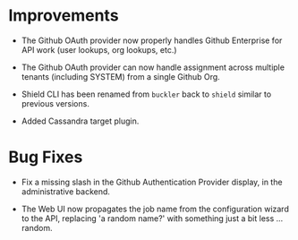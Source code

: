 # Improvements

- The Github OAuth provider now properly handles Github Enterprise
  for API work (user lookups, org lookups, etc.)

- The Github OAuth provider can now handle assignment across
  multiple tenants (including SYSTEM) from a single Github Org.

- Shield CLI has been renamed from `buckler` back to `shield` similar
  to previous versions.

- Added Cassandra target plugin.


# Bug Fixes

- Fix a missing slash in the Github Authentication Provider
  display, in the administrative backend.

- The Web UI now propagates the job name from the configuration
  wizard to the API, replacing 'a random name?' with something
  just a bit less ... random.
